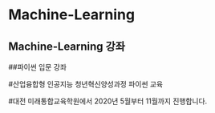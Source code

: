 # Machine-Learning

## Machine-Learning 강좌

##파이썬 입문 강좌

#산업융합형 인공지능 청년혁신양성과정 파이썬 교육

#대전 미래통합교육학원에서 2020년 5월부터 11월까지 진행합니다.
